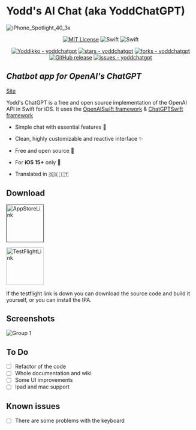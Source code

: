 
# Yodd's AI Chat (aka YoddChatGPT) 

![iPhone_Spotlight_40_3x](https://user-images.githubusercontent.com/92546954/220462149-86dfdc1b-00ee-4697-919b-b83b04008ec7.png) 


<div align="center">

[![MIT License](https://img.shields.io/badge/License-MIT-green.svg)](https://choosealicense.com/licenses/mit/)  ![Swift](https://img.shields.io/badge/iOS%20-15-green)
![Swift](https://img.shields.io/static/v1?style=flat&message=Swift&color=F05138&logo=Swift&logoColor=FFFFFF&label=)

[![Yoddikko - yoddchatgpt](https://img.shields.io/static/v1?label=Yoddikko&message=yoddchatgpt&color=blue&logo=github)](https://github.com/Yoddikko/yoddchatgpt "Go to GitHub repo")
[![stars - yoddchatgpt](https://img.shields.io/github/stars/Yoddikko/yoddchatgpt?style=social)](https://github.com/Yoddikko/yoddchatgpt)
[![forks - yoddchatgpt](https://img.shields.io/github/forks/Yoddikko/yoddchatgpt?style=social)](https://github.com/Yoddikko/yoddchatgpt)
[![GitHub release](https://img.shields.io/github/release/Yoddikko/yoddchatgpt?include_prereleases=&sort=semver&color=blue)](https://github.com/Yoddikko/yoddchatgpt/releases/)
[![issues - yoddchatgpt](https://img.shields.io/github/issues/Yoddikko/yoddchatgpt)](https://github.com/Yoddikko/yoddchatgpt/issues)

</div>

## _Chatbot app for OpenAI's ChatGPT_

[Site](https://yoddikko.github.io/yoddChatGPT/)

Yodd's ChatGPT is a free and open source implementation of the OpenAI API in Swift for iOS.
It uses the [OpenAISwift framework](https://github.com/adamrushy/OpenAISwift) & [ChatGPTSwift framework](https://github.com/alfianlosari/ChatGPTSwift)

-  Simple chat with essential features 💬

- Clean, highly customizable and reactive interface ✨

- Free and open source 🍃

- For **iOS 15+** only 📱

- Translated in 🇬🇧 🇮🇹
  
  
## Download
[<img alt="AppStoreLink" width="100px" src="https://user-images.githubusercontent.com/92546954/219945025-697ad2cf-3f87-451a-95e5-ac191d4f20e0.png" />]()

[<img alt="TestFlightLink" width="100px" src="https://user-images.githubusercontent.com/92546954/219945377-9b6c7f21-61f4-4cf9-bb8c-84cbac55f129.png" />](https://testflight.apple.com/join/YsQzO7o6)




If the testflight link is down you can download the source code and build it yourself, or you can install the IPA.

## Screenshots


![Group 1](https://user-images.githubusercontent.com/92546954/216307644-b0bf3cbb-e323-48b2-9258-f44b987541ab.png)


  
## To Do
 - [ ] Refactor of the code
 - [ ] Whole documentation and wiki
 - [ ] Some UI improvements
 - [ ] Ipad and mac support
## Known issues
 - [ ] There are some problems with the keyboard
